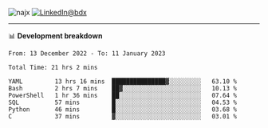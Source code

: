<p align="left"><img src="https://komarev.com/ghpvc/?username=najx&label=GitHub%20Profile%20Views&color=yellow&style=flat" alt="najx" />
<a href="https://www.linkedin.com/in/abdx"><img src="https://img.shields.io/badge/LinkedIn--_.svg?style=social&logo=linkedin" alt="LinkedIn@bdx"></a> </p align="center">

-----

📊 **Development breakdown**
<!--START_SECTION:waka-->

```text
From: 13 December 2022 - To: 11 January 2023

Total Time: 21 hrs 2 mins

YAML         13 hrs 16 mins  ███████████████▓░░░░░░░░░   63.10 %
Bash         2 hrs 7 mins    ██▓░░░░░░░░░░░░░░░░░░░░░░   10.13 %
PowerShell   1 hr 36 mins    ██░░░░░░░░░░░░░░░░░░░░░░░   07.64 %
SQL          57 mins         █░░░░░░░░░░░░░░░░░░░░░░░░   04.53 %
Python       46 mins         █░░░░░░░░░░░░░░░░░░░░░░░░   03.68 %
C            37 mins         ▓░░░░░░░░░░░░░░░░░░░░░░░░   03.01 %
```

<!--END_SECTION:waka-->
